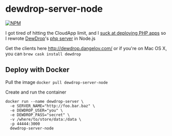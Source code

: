 dewdrop-server-node
===================

[![NPM](https://nodei.co/npm/dewdrop-server-node.png?mini=true)](https://nodei.co/npm/dewdrop-server-node/)

I got tired of hitting the CloudApp limit, and I [suck at deploying PHP apps](https://github.com/dewdrop-org/Server-PHP/issues/1) so I rewrote [DewDrop](http://dewdrop.dangelov.com/)'s [php server](https://github.com/dewdrop-org/Server-PHP) in Node.js

Get the clients here http://dewdrop.dangelov.com/ or if you're on Mac OS X, you can `brew cask install dewdrop`

## Deploy with Docker

Pull the image `docker pull dewdrop-server-node`

Create and run the container

```
docker run --name dewdrop-server \
  -e SERVER_NAME="http://foo.bar.baz" \
  -e DEWDROP_USER="you" \
  -e DEWDROP_PASS="secret" \
  -v /where/to/store/data:/data \
  -p 44444:3000 
  dewdrop-server-node
```
